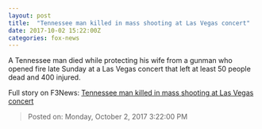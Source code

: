 ```yaml
---
layout: post
title:  "Tennessee man killed in mass shooting at Las Vegas concert"
date: 2017-10-02 15:22:00Z
categories: fox-news
---
```


A Tennessee man died while protecting his wife from a gunman who opened fire late Sunday at a Las Vegas concert that left at least 50 people dead and 400 injured.


Full story on F3News: [Tennessee man killed in mass shooting at Las Vegas concert](http://www.f3nws.com/n/a2aMDB)

> Posted on: Monday, October 2, 2017 3:22:00 PM
